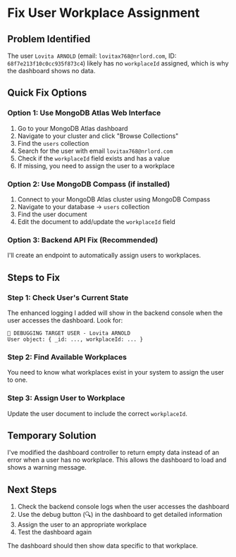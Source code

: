 # Fix User Workplace Assignment

## Problem Identified
The user `Lovita ARNOLD` (email: `lovitax768@nrlord.com`, ID: `68f7e213f10c0cc935f873c4`) likely has no `workplaceId` assigned, which is why the dashboard shows no data.

## Quick Fix Options

### Option 1: Use MongoDB Atlas Web Interface
1. Go to your MongoDB Atlas dashboard
2. Navigate to your cluster and click "Browse Collections"
3. Find the `users` collection
4. Search for the user with email `lovitax768@nrlord.com`
5. Check if the `workplaceId` field exists and has a value
6. If missing, you need to assign the user to a workplace

### Option 2: Use MongoDB Compass (if installed)
1. Connect to your MongoDB Atlas cluster using MongoDB Compass
2. Navigate to your database → `users` collection
3. Find the user document
4. Edit the document to add/update the `workplaceId` field

### Option 3: Backend API Fix (Recommended)
I'll create an endpoint to automatically assign users to workplaces.

## Steps to Fix

### Step 1: Check User's Current State
The enhanced logging I added will show in the backend console when the user accesses the dashboard. Look for:
```
🎯 DEBUGGING TARGET USER - Lovita ARNOLD
User object: { _id: ..., workplaceId: ... }
```

### Step 2: Find Available Workplaces
You need to know what workplaces exist in your system to assign the user to one.

### Step 3: Assign User to Workplace
Update the user document to include the correct `workplaceId`.

## Temporary Solution
I've modified the dashboard controller to return empty data instead of an error when a user has no workplace. This allows the dashboard to load and shows a warning message.

## Next Steps
1. Check the backend console logs when the user accesses the dashboard
2. Use the debug button (🔍) in the dashboard to get detailed information
3. Assign the user to an appropriate workplace
4. Test the dashboard again

The dashboard should then show data specific to that workplace.